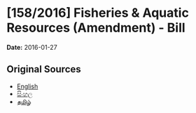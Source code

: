 # [158/2016] Fisheries & Aquatic Resources (Amendment) - Bill

**Date:** 2016-01-27

## Original Sources

- [English](https://documents.gov.lk/view/bills/2016/1/158-2016_E.pdf)
- [සිංහල](https://documents.gov.lk/view/bills/2016/1/158-2016_S.pdf)
- [தமிழ்](https://documents.gov.lk/view/bills/2016/1/158-2016_T.pdf)
